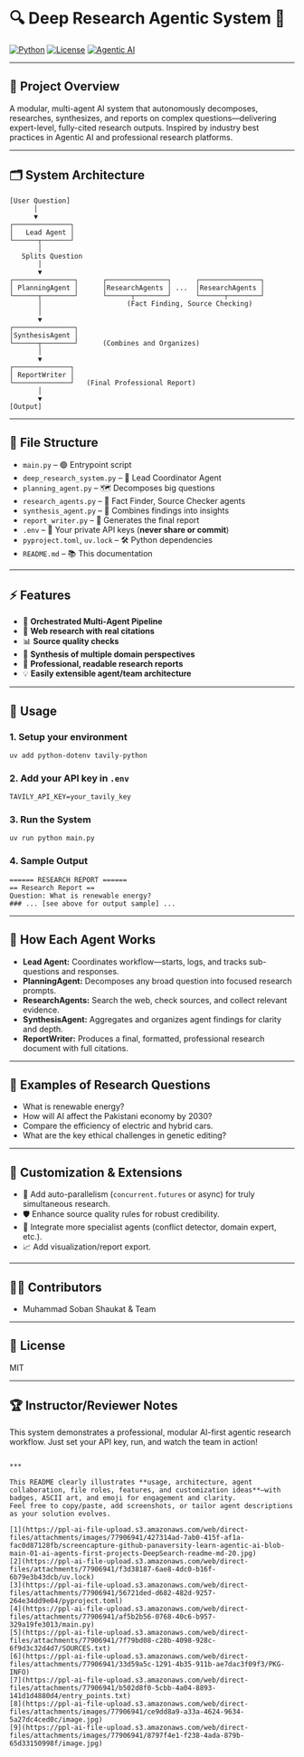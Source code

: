 
# 🔍 Deep Research Agentic System 🚀

[![Python](https://img.shields.io/badge/python-3.9%2B-blue?logo=python)](https://www.python.org/)
[![License](https://img.shields.io/badge/license-MIT-green)](LICENSE)
[![Agentic AI](https://img.shields.io/badge/agentic%20AI-ready-brightgreen)](#)

---

## 🎯 **Project Overview**

A modular, multi-agent AI system that autonomously decomposes, researches, synthesizes, and reports on complex questions—delivering expert-level, fully-cited research outputs. Inspired by industry best practices in Agentic AI and professional research platforms.

---

## 🗂️ **System Architecture**

```
[User Question]
      │
      ▼
┌──────────────┐
│   Lead Agent │
└──────┬───────┘
       │
   Splits Question
       │
       ▼
┌───────────────┐      ┌───────────────┐      ┌───────────────┐
│ PlanningAgent │      │ResearchAgents │ ...  │ResearchAgents │
└──────┬────────┘      └──────┬────────┘      └──────┬────────┘
       │                     (Fact Finding, Source Checking)
       │
       ▼
┌───────────────┐
│SynthesisAgent │
└──────┬────────┘      (Combines and Organizes)
       │
       ▼
┌──────────────┐
│ ReportWriter │
└──────────────┘   (Final Professional Report)
       │
       ▼
[Output]
```

---

## 📁 **File Structure**

- `main.py` – 🟢 Entrypoint script
- `deep_research_system.py` – 🧠 Lead Coordinator Agent
- `planning_agent.py` – 🗺️ Decomposes big questions
- `research_agents.py` – 🔎 Fact Finder, Source Checker agents
- `synthesis_agent.py` – 🧩 Combines findings into insights
- `report_writer.py` – 📝 Generates the final report
- `.env` – 🔑 Your private API keys (**never share or commit**)
- `pyproject.toml`, `uv.lock` – 🛠️ Python dependencies
- `README.md` – 📚 This documentation

---

## ⚡ **Features**

- 🧩 **Orchestrated Multi-Agent Pipeline**
- 🔎 **Web research with real citations**
- 📊 **Source quality checks**
- 🤝 **Synthesis of multiple domain perspectives**
- 📝 **Professional, readable research reports**
- 💡 **Easily extensible agent/team architecture**

---

## 🚀 **Usage**

### 1. **Setup your environment**

```
uv add python-dotenv tavily-python
```

### 2. **Add your API key in `.env`**

```
TAVILY_API_KEY=your_tavily_key
```

### 3. **Run the System**

```
uv run python main.py
```

### 4. **Sample Output**

```
====== RESEARCH REPORT ======
== Research Report ==
Question: What is renewable energy?
### ... [see above for output sample] ...
```

---

## 🧠 **How Each Agent Works**

- **Lead Agent:** Coordinates workflow—starts, logs, and tracks sub-questions and responses.
- **PlanningAgent:** Decomposes any broad question into focused research prompts.
- **ResearchAgents:** Search the web, check sources, and collect relevant evidence.
- **SynthesisAgent:** Aggregates and organizes agent findings for clarity and depth.
- **ReportWriter:** Produces a final, formatted, professional research document with full citations.

---

## 🧪 **Examples of Research Questions**

- What is renewable energy?
- How will AI affect the Pakistani economy by 2030?
- Compare the efficiency of electric and hybrid cars.
- What are the key ethical challenges in genetic editing?

---

## 🌟 **Customization & Extensions**

- 🔄 Add auto-parallelism (`concurrent.futures` or async) for truly simultaneous research.
- 🛡️ Enhance source quality rules for robust credibility.
- 🔬 Integrate more specialist agents (conflict detector, domain expert, etc.).
- 📈 Add visualization/report export.

---

## 👨‍💻 **Contributors**

- Muhammad Soban Shaukat & Team

---

## 🤝 **License**

MIT

---

## 🏆 **Instructor/Reviewer Notes**

This system demonstrates a professional, modular AI-first agentic research workflow. 
Just set your API key, run, and watch the team in action!  
```

***

This README clearly illustrates **usage, architecture, agent collaboration, file roles, features, and customization ideas**—with badges, ASCII art, and emoji for engagement and clarity.  
Feel free to copy/paste, add screenshots, or tailor agent descriptions as your solution evolves.

[1](https://ppl-ai-file-upload.s3.amazonaws.com/web/direct-files/attachments/images/77906941/427314ad-7ab0-415f-af1a-fac0d87128fb/screencapture-github-panaversity-learn-agentic-ai-blob-main-01-ai-agents-first-projects-DeepSearch-readme-md-20.jpg)
[2](https://ppl-ai-file-upload.s3.amazonaws.com/web/direct-files/attachments/77906941/f3d38187-6ae8-4dc0-b16f-6b79e3b43dcb/uv.lock)
[3](https://ppl-ai-file-upload.s3.amazonaws.com/web/direct-files/attachments/77906941/56721ded-d682-482d-9257-264e34dd9e04/pyproject.toml)
[4](https://ppl-ai-file-upload.s3.amazonaws.com/web/direct-files/attachments/77906941/af5b2b56-0768-40c6-b957-329a19fe3013/main.py)
[5](https://ppl-ai-file-upload.s3.amazonaws.com/web/direct-files/attachments/77906941/7f79bd08-c28b-4098-928c-6f9d3c32d4d7/SOURCES.txt)
[6](https://ppl-ai-file-upload.s3.amazonaws.com/web/direct-files/attachments/77906941/33d59a5c-1291-4b35-911b-ae7dac3f09f3/PKG-INFO)
[7](https://ppl-ai-file-upload.s3.amazonaws.com/web/direct-files/attachments/77906941/b502d8f0-5cbb-4a04-8893-141d1d4880d4/entry_points.txt)
[8](https://ppl-ai-file-upload.s3.amazonaws.com/web/direct-files/attachments/images/77906941/ce9dd8a9-a33a-4624-9634-5a27dc4ced0c/image.jpg)
[9](https://ppl-ai-file-upload.s3.amazonaws.com/web/direct-files/attachments/images/77906941/8797f4e1-f238-4ada-879b-65d33150998f/image.jpg)

